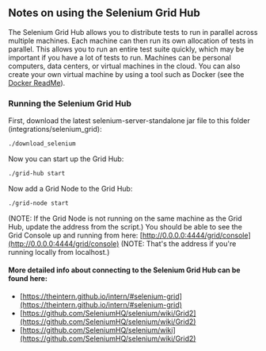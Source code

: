## Notes on using the Selenium Grid Hub

The Selenium Grid Hub allows you to distribute tests to run in parallel across multiple machines. Each machine can then run its own allocation of tests in parallel. This allows you to run an entire test suite quickly, which may be important if you have a lot of tests to run. Machines can be personal computers, data centers, or virtual machines in the cloud. You can also create your own virtual machine by using a tool such as Docker (see the [Docker ReadMe](https://github.com/mdmintz/SeleniumBase/blob/master/integrations/docker/ReadMe.md)).

### Running the Selenium Grid Hub

First, download the latest selenium-server-standalone jar file to this folder (integrations/selenium_grid):
```bash
./download_selenium
```
Now you can start up the Grid Hub:
```bash
./grid-hub start
```
Now add a Grid Node to the Grid Hub:
```bash
./grid-node start
```
(NOTE: If the Grid Node is not running on the same machine as the Grid Hub, update the address from the script.)
You should be able to see the Grid Console up and running from here: [http://0.0.0.0:4444/grid/console](http://0.0.0.0:4444/grid/console) (NOTE: That's the address if you're running locally from localhost.)

#### More detailed info about connecting to the Selenium Grid Hub can be found here:
* [https://theintern.github.io/intern/#selenium-grid](https://theintern.github.io/intern/#selenium-grid)
* [https://github.com/SeleniumHQ/selenium/wiki/Grid2](https://github.com/SeleniumHQ/selenium/wiki/Grid2)
* [https://github.com/SeleniumHQ/selenium/wiki](https://github.com/SeleniumHQ/selenium/wiki/Grid2)
